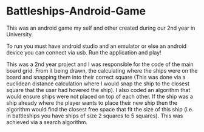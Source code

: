 # Battleships-Android-Game
This was an android game my self and other created during our 2nd year in University.

To run you must have android studio and an emulator or else an android device you can connect via usb. Run the application and play!

This was a 2nd year project and I was responsible for the code of the main board grid. From it being drawn, the calculating where the ships were on the board and snapping them into their correct square (This was done via a euclidean distance calculation where I would snap the ship to the closest square that the user had hovered the ship). I also coded an algorithm that would ensure ships were not placed on top of each other. If the ship was a ship already where the player wants to place their new ship then the algorithm would find the closest free space that fit the size of this ship (i.e. in battleships you have ships of size 2 squares to 5 squares). This was achieved via a search algorithm.
